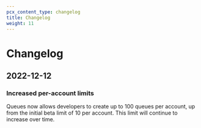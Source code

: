 ```yaml
---
pcx_content_type: changelog
title: Changelog
weight: 11
---
```


# Changelog

## 2022-12-12

### Increased per-account limits

Queues now allows developers to create up to 100 queues per account, up from the initial beta limit of 10 per account. This limit will continue to increase over time.
